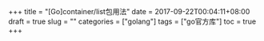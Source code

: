 +++
title = "[Go]container/list包用法"
date = 2017-09-22T00:04:11+08:00
draft = true
slug = ""
categories = ["golang"]
tags = ["go官方库"]
toc = true
+++
